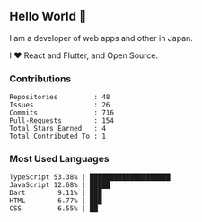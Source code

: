 ## Hello World 👋

I am a developer of web apps and other in Japan.

I ❤️ React and Flutter, and Open Source.

### Contributions

<!-- contributions start -->

    Repositories         : 48
    Issues               : 26
    Commits              : 716
    Pull-Requests        : 154
    Total Stars Earned   : 4
    Total Contributed To : 1

<!-- contributions end -->

### Most Used Languages

<!-- most-used-languages start -->

    TypeScript 53.38% | ████████████████████
    JavaScript 12.68% | █████
    Dart        9.11% | ███
    HTML        6.77% | ███
    CSS         6.55% | ██

<!-- most-used-languages end -->

